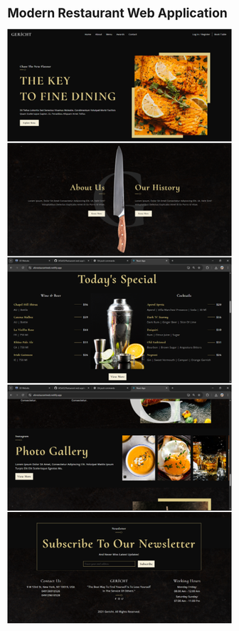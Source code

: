 <h1>Modern Restaurant Web Application </h1>

<img src="src\assets\home-page.png"/>
<img src="src\assets\about-page.png"/>
<img src="src\assets\menu-page.png"/>
<img src="src\assets\gallery-page.png"/>
<img src="src\assets\footer-page.png"/>
